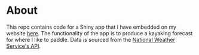 # About

This repo contains code for a Shiny app that I have embedded on my website [here](https://spencerschien.info/shiny/kayaking/). The functionality of the app is to produce a kayaking forecast for where I like to paddle. Data is sourced from the [National Weather Service's API](https://www.weather.gov/documentation/services-web-api#/).
